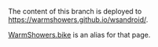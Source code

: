 The content of this branch is deployed to https://warmshowers.github.io/wsandroid/. 

[WarmShowers.bike](https://WarmShowers.bike) is an alias for that page.
